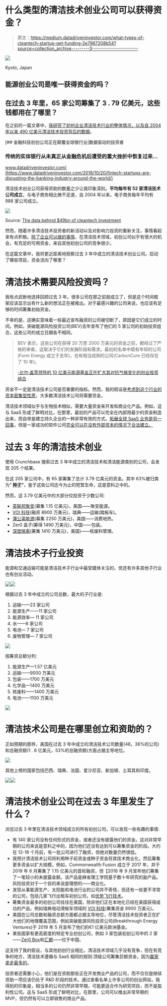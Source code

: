 # 什么类型的清洁技术创业公司可以获得资金？

> 原文：<https://medium.datadriveninvestor.com/what-types-of-cleantech-startup-get-funding-2e7967208b54?source=collection_archive---------3----------------------->

![](img/1ced5477ad8c835ad3c04202fb3c6f2b.png)

Kyoto, Japan

## 能源创业公司是唯一获得资金的吗？

## 在过去 3 年里，65 家公司筹集了 3 . 79 亿美元，这些钱都用在了哪里？

在之前的一篇文章中，[我研究了初创企业清洁技术行业的整体情况，以及自 2004 年以来 490 亿美元清洁技术投资背后的数据](https://davidmytton.blog/the-data-behind-49bn-of-cleantech-investment/)。

[](https://www.datadriveninvestor.com/2018/10/20/fintech-startups-are-disrupting-the-banking-industry-around-the-world/) [## 金融科技初创公司正在颠覆全球银行业|数据驱动的投资者

### 传统的实体银行从未真正从金融危机后遭受的重大挫折中恢复过来…

www.datadriveninvestor.com](https://www.datadriveninvestor.com/2018/10/20/fintech-startups-are-disrupting-the-banking-industry-around-the-world/) 

清洁技术创业公司获得资助的数量之少让我印象深刻。**平均每年有 52 家清洁技术公司成立**，与电子商务相比微不足道，自 2004 年以来，电子商务每年平均有 988 家公司成立。

![](img/4e0627b8aee9f32438c028a40a4f5b7f.png)

Source: [The data behind $49bn of cleantech investment](https://davidmytton.blog/the-data-behind-49bn-of-cleantech-investment/)

然而，随着许多清洁技术投资者的新活动以及对影响力投资的重新关注，事情看起来有点积极。[除了企业可以做的事情](https://davidmytton.blog/corporate-purchasing-an-unexpected-way-to-fight-climate-change/)，在清洁技术领域，初创公司似乎有很大的机会，有充足的可用资金，来自其他初创公司的竞争很少。

在这篇文章中，我将更近距离地观察过去 3 年中成立的清洁技术创业公司。启动了哪些项目，资金流向了哪里？

# 清洁技术需要风险投资吗？

我有点武断地选择回顾过去 3 年。很多公司在那之前就成立了，但是这个时间框架应该显示出有什么新的想法正在被推出。对于最感兴趣的公司来说，也应该有足够的时间筹集初始资金。

不幸的是，这确实意味着一些最近宣布融资的公司被切断了，原因是它们成立的时间。例如，突破能源风险投资公司(BEV)去年宣布了他们的 5 家公司的初始投资组合，这些公司的成立日期各不相同。

> BEV 表示，这些公司在获得 20 万至 2000 万美元的资金之前，都经过了严格的审查，这取决于它们的发展阶段和需求。最初的名单中既有年轻的公司(Form Energy 成立于去年)，也有相当成熟的公司(CarbonCure 已经存在了 10 年)。
> 
> [-比尔·盖茨领导的 10 亿美元能源基金正在扩大其对抗气候变化的创业投资组合](https://qz.com/1402301/bill-gatess-1-billion-energy-fund-is-expanding-its-portfolio-of-startups-fighting-climate-change/)

资金不一定是清洁技术公司是否重要的指标。然而，我的假设是[考虑到这个行业的资本密集型性质](https://davidmytton.blog/the-data-behind-49bn-of-cleantech-investment/)，大多数清洁技术公司将需要资金。

清洁技术领域似乎与生物技术相似，需要大量资金来开发和商业化产品。例如，这与 SaaS 形成了鲜明对比，在那里，最初的产品可以完全在内部用最少的资金制造出来，而自举是建立持久企业的一种非常有效的方式。[拓展全球 SaaS 业务是另一回事](https://davidmytton.blog/you-cant-build-a-saas-company-in-2018-without-significant-funding/)，但是一家成功的软件公司[完全可以在没有外部资本的情况下合法建立。](https://m.signalvnoise.com/reconsider/)

# 过去 3 年的清洁技术创业

使用 Crunchbase 搜索过去 3 年中成立的清洁技术和清洁能源类别的公司，会发现 205 个结果。

在这 205 家公司中，有 65 家筹集了总计 3.79 亿美元的资金。其中 63%被归类为“ [**种子**](https://medium.com/localglobe-notes/seed-has-come-of-age-bfbeb80a3b8)**”**，鉴于这些公司迄今为止的短暂生命，这是意料之中的。

然而，这 3.79 亿美元中的大部分仅投资于少数公司:

*   [英联邦聚变](https://www.cfs.energy/)(募集 1.15 亿美元)，美国——聚变能源。
*   [VOI 科技](https://www.voiscooters.com/)(融资 8900 万美元)，瑞典——运输(踏板车)。
*   [蒲公英能源](https://dandelionenergy.com/)(募集 2250 万美元)，美国——消费地热。
*   Zer0 盒子(筹得 1490 万美元)，中国——包装。
*   [深度隔离](http://www.deepisolation.com/)(筹集 1410 万美元)，美国)——核废料管理。

# 清洁技术子行业投资

能源和交通运输可能是清洁技术子行业中最受媒体关注的，但还有许多其他子行业也有创业活动。

![](img/3f2b5a137ae9b3dd64dea9b4b3beb3bc.png)![](img/288e197ff5c01d950e2599d0c7964355.png)

根据过去 3 年中成立的公司总数，最大的子行业是:

1.  运输——23 家公司
2.  能源生产——11 家公司
3.  能源效率— 11 家公司
4.  水——8 家公司
5.  电池— 7 家公司
6.  废物管理— 7 家公司

![](img/0508aef77ebced69bfcfd3a24a6c7b0a.png)

按筹资总额分列:

1.  能源生产—1.57 亿美元
2.  运输——9000 万美元
3.  包装——1700 万美元
4.  化学品—1400 万美元
5.  核废料——1400 万美元
6.  电池——1100 万美元

![](img/17eca7196d25c69f3fd3426644e9917f.png)

# 清洁技术公司是在哪里创立和资助的？

正如预期的那样，美国在过去 3 年中成立的清洁技术公司数量(48，36%的公司)和总融资额(1 . 8 亿美元，53%的总融资额)方面占据主导地位。

![](img/1fd4f16e6b9f02ae1c08c28bfccfc1c3.png)

其他上榜的国家包括巴西、瑞典、法国、爱沙尼亚、新加坡、土耳其和印度。

![](img/2397670ab612974dc4ac22b103d220c9.png)![](img/24ccd8a00d5c995f2c50850b74f7a5b2.png)

# 清洁技术创业公司在过去 3 年里发生了什么？

浏览过去 3 年里在清洁技术领域成立的所有初创公司，可以发现一些有趣的事情:

*   有 140 家公司没有任何形式的资金，或者还没有披露他们的资金。这对非常早期的公司来说是意料之中的，因为他们还没有达到可以筹集资金的阶段。大约在 12-18 个月前，有一批公司进行了融资，但绝对数量仍然很低。
*   我预计清洁技术公司将利用种子前资金或种子资金将其技术商业化，然后筹集更多资金以扩大规模。例如，Commonwealth Fusion 成立于 2017 年，并于 2019 年 6 月筹集了 1.15 亿美元的首轮融资，但【2018 年 9 月宣布他们筹集了一笔较小的未披露金额。该产品是麻省理工学院基于数十年研究的副产品。风险投资对于一个目的来说是理想的——商业化。
*   发现从事能源生产、太阳能和电池行业的公司并不奇怪，但还有一些更不寻常的公司，包括几家飞行出租车初创公司，如[优势飞行技术](https://www.ascendance-ft.com/)。
*   筹集资金最多的初创公司往往在美国，除非他们正在本地化已经在美国获得成功的产品，例如瑞典电动滑板车领域的 [VOI 科技](https://www.voiscooters.com/)(筹集资金 8900 万美元)。
*   美国在公司总数和融资总额方面都占据主导地位，尽管清洁技术投资者正在扩大他们的地理覆盖范围，例如突破能源风险投资公司(Breakthrough Energy Ventures)于 2019 年 5 月宣布了他们的€1 亿美元欧洲基金。
*   某些国家有更高密度的特定专业初创公司，例如 3 家包装初创公司中的 2 家——[Zer0 Box](https://www.crunchbase.com/organization/zero-box)和[汇都](https://huidugroup.cn/)——位于中国。

这支持了我的假设，与其他初创行业相比，清洁技术领域几乎没有竞争，但在有竞争的地方，清洁技术遵循与 SaaS 相同的规则:顶级公司筹集巨额资金，因为[赢家拿走最多的](https://tomtunguz.com/does-winner-take-most-in-saas/)。

投资者还需要小心，他们是在资助那些正在开发商业产品的公司，而不仅仅是继续资助一项应该仍处于 R&D 阶段的技术。通过查看名单上许多公司的创业网站，我得到的印象是，相当多的公司仍然非常早期，可能更适合作为研究项目，而不是盈利性公司。这与 SaaS 形成了鲜明对比，在那里，公司可以推出非常早期的 MVP，但仍然有可以立即销售的商业产品。